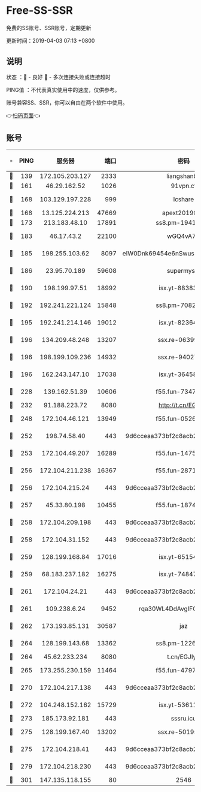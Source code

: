 # Free-SS-SSR

免费的SS账号、SSR账号，定期更新

更新时间：2019-04-03 07:13 +0800

## 说明

状态     ：🙂 - 良好 🙁 - 多次连接失败或连接超时

PING值   ：不代表真实使用中的速度，仅供参考。

账号兼容SS、SSR，你可以自由在两个软件中使用。

👉[扫码页面](https://liesauer.github.io/Free-SS-SSR/)👈

## 账号

|-|PING|服务器|端口|密码|加密方式|区域|
|:----:|:----:|:-----:|-----:|:----:|:----:|:----:|
|🙂|139|172.105.203.127|2333|liangshanbo|chacha20|JP|
|🙂|161|46.29.162.52|1026|91vpn.cf|rc4-md5|RU|
|🙂|168|103.129.197.228|999|lcshare|aes-256-cfb|US|
|🙂|168|13.125.224.213|47669|apext2019001|chacha20|KR|
|🙂|173|213.183.48.10|17891|ss8.pm-19418557|rc4-md5|RU|
|🙂|183|46.17.43.2|22100|wGQ4vA7D|aes-256-gcm|RU|
|🙂|185|198.255.103.62|8097|eIW0Dnk69454e6nSwuspv9DmS201tQ0D|aes-256-cfb|US|
|🙂|186|23.95.70.189|59608|supermyssr|chacha20-ietf|US|
|🙂|190|198.199.97.51|18992|isx.yt-88383215|aes-256-cfb|US|
|🙂|192|192.241.221.124|15848|ss8.pm-70821304|aes-256-cfb|US|
|🙂|195|192.241.214.146|19012|isx.yt-82364756|aes-256-cfb|US|
|🙂|196|134.209.48.248|13207|ssx.re-06399370|aes-256-cfb|US|
|🙂|196|198.199.109.236|14932|ssx.re-94027376|aes-256-cfb|US|
|🙂|196|162.243.147.10|17038|isx.yt-36458631|aes-256-cfb|US|
|🙂|228|139.162.51.39|10606|f55.fun-73475767|aes-256-cfb|SG|
|🙂|232|91.188.223.72|8080|http://t.cn/EGJIyrl|rc4-md5|RU|
|🙂|248|172.104.46.121|13949|f55.fun-05262034|aes-256-cfb|SG|
|🙂|252|198.74.58.40|443|9d6cceaa373bf2c8acb22e60b6a58be6|aes-256-cfb|US|
|🙂|253|172.104.49.207|16289|f55.fun-14753338|aes-256-cfb|SG|
|🙂|256|172.104.211.238|16367|f55.fun-28710915|aes-256-cfb|US|
|🙂|256|172.104.215.24|443|9d6cceaa373bf2c8acb22e60b6a58be6|aes-256-cfb|US|
|🙂|257|45.33.80.198|10455|f55.fun-18747830|aes-256-cfb|US|
|🙂|258|172.104.209.198|443|9d6cceaa373bf2c8acb22e60b6a58be6|aes-256-cfb|US|
|🙂|258|172.104.31.152|443|9d6cceaa373bf2c8acb22e60b6a58be6|aes-256-cfb|US|
|🙂|259|128.199.168.84|17016|isx.yt-65154648|aes-256-cfb|SG|
|🙂|259|68.183.237.182|16275|isx.yt-74847944|aes-256-cfb|SG|
|🙂|261|172.104.24.21|443|9d6cceaa373bf2c8acb22e60b6a58be6|aes-256-cfb|US|
|🙂|261|109.238.6.24|9452|rqa30WL4DdAvgIFG6Fs3znzTa|aes-256-cfb|FR|
|🙂|262|173.193.85.131|30587|jaz|aes-256-cfb|US|
|🙂|264|128.199.143.68|13362|ss8.pm-12261880|aes-256-cfb|SG|
|🙂|264|45.62.233.234|8080|t.cn/EGJIyrl|rc4-md5|CA|
|🙂|265|173.255.230.159|11464|f55.fun-47976795|aes-256-cfb|US|
|🙂|270|172.104.217.138|443|9d6cceaa373bf2c8acb22e60b6a58be6|aes-256-cfb|US|
|🙂|272|104.248.152.162|15729|isx.yt-53611816|aes-256-cfb|SG|
|🙂|273|185.173.92.181|443|sssru.icu|rc4-md5|RU|
|🙂|275|128.199.167.40|13202|ssx.re-50195661|aes-256-cfb|SG|
|🙂|275|172.104.218.41|443|9d6cceaa373bf2c8acb22e60b6a58be6|aes-256-cfb|US|
|🙂|279|172.104.218.230|443|9d6cceaa373bf2c8acb22e60b6a58be6|aes-256-cfb|US|
|🙂|301|147.135.118.155|80|2546|chacha20|US|
